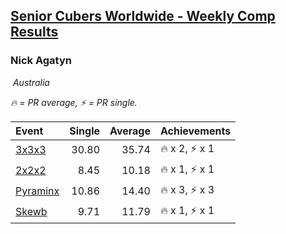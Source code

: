 <style>table {white-space: nowrap;}</style>
<link rel="stylesheet" type="text/css" href="/scw-comp/css/flags.css" />

## [Senior Cubers Worldwide - Weekly Comp Results](/scw-comp/results/)
### Nick Agatyn

<i class="flag flag-AU" />&nbsp;Australia

<span style="white-space: nowrap;">🔥 = PR average</span>, <span style="white-space: nowrap;">⚡ = PR single</span>.

| Event | Single | Average | Achievements|
| :-- | --: | --: | :-- |
| [3x3x3](333.md) | 30.80 | 35.74 | 🔥 x 2, ⚡ x 1 |
| [2x2x2](222.md) | 8.45 | 10.18 | 🔥 x 1, ⚡ x 1 |
| [Pyraminx](pyram.md) | 10.86 | 14.40 | 🔥 x 3, ⚡ x 3 |
| [Skewb](skewb.md) | 9.71 | 11.79 | 🔥 x 1, ⚡ x 1 |

<!-- Global site tag (gtag.js) - Google Analytics -->
<script async src="https://www.googletagmanager.com/gtag/js?id=UA-86348435-3"></script>
<script>window.dataLayer = window.dataLayer || []; function gtag() {dataLayer.push(arguments);} gtag('js', new Date()); gtag('config', 'UA-86348435-3');</script>
